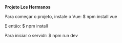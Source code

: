 **Projeto Los Hermanos**

Para começar o projeto, instale o Vue:
$ npm install vue

E então:
$ npm install

Para iniciar o servidr:
$ npm run dev